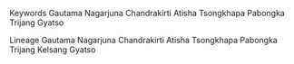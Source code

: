 
Keywords
Gautama Nagarjuna Chandrakirti Atisha Tsongkhapa Pabongka Trijang Gyatso

Lineage
Gautama
Nagarjuna
Chandrakirti
Atisha
Tsongkhapa
Pabongka
Trijang
Kelsang Gyatso
